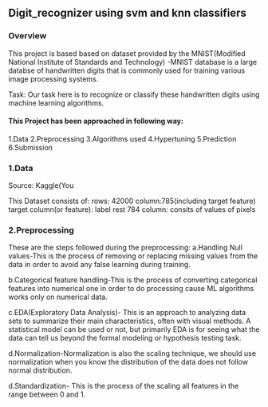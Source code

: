 ## Digit_recognizer using svm and knn classifiers

### Overview
This project is based based on dataset provided by the MNIST(Modified National Institute of Standards and Technology) -MNIST database is a large databse of handwritten digits that is commonly used for training various image processing systems.

Task: Our task here is to recognize or classify these handwritten digits using machine learning algorithms.


#### This Project has been approached in following way:

1.Data
2.Preprocessing
3.Algorithms used
4.Hypertuning
5.Prediction
6.Submission

### 1.Data
Source: Kaggle(You 

This Dataset consists of:
rows: 42000
column:785(including target feature)
target column(or feature): label
rest 784 column: consits of values of pixels

### 2.Preprocessing
These are the steps followed during the preprocessing:
a.Handling Null values-This is the process of removing or replacing missing values from the data
in order to avoid any false learning during training.

b.Categorical feature handling-This is the process of converting categorical features into numerical one in order to do processing cause ML algorithms works only on numerical data.

c.EDA(Exploratory Data Analysis)- This is an approach to analyzing data sets to summarize their main characteristics, often with visual methods. A statistical model can be used or not, but primarily EDA is for seeing what the data can tell us beyond the formal modeling or hypothesis testing task.

d.Normalization-Normalization is also the scaling technique, we should use normalization when you know the distribution of the data does not follow normal distribution.

d.Standardization- This is the process of the scaling all features in the range between 0 and 1.

